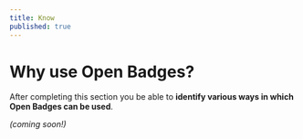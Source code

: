```yaml
---
title: Know
published: true
---
```


# Why use Open Badges?

After completing this section you be able to **identify various ways in which Open Badges can be used**.

*(coming soon!)*